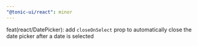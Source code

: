 ```yaml
---
"@tonic-ui/react": minor
---
```


feat(react/DatePicker): add `closeOnSelect` prop to automatically close the date picker after a date is selected
